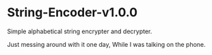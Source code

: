 # String-Encoder-v1.0.0
Simple alphabetical string encrypter and decrypter.

Just messing around with it one day, While I was talking on the phone.
